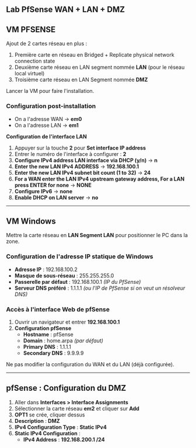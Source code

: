 Lab PfSense WAN + LAN + DMZ
----
## VM PFSENSE

Ajout de 2 cartes réseau en plus :

1. Première carte en réseau en Bridged + Replicate physical network connection state
2. Deuxième carte réseau en LAN segment nommée **LAN** (pour le réseau local virtuel)
3. Troisième carte réseau en LAN Segment nommée **DMZ**

Lancer la VM pour faire l'installation.

### Configuration post-installation

- On a l'adresse WAN -> **em0**
- On a l'adresse LAN -> **em1**

**Configuration de l'interface LAN**

1. Appuyer sur la touche **2** pour **Set interface IP address**
2. Entrer le numéro de l'interface à configurer : **2**
3. **Configure IPv4 address LAN interface via DHCP (y/n)** -> **n**
4. **Enter the new LAN IPv4 ADDRESS** -> **192.168.100.1**
5. **Enter the new LAN IPv4 subnet bit count (1 to 32)** -> **24**
6. **For a WAN enter the LAN IPv4 upstream gateway address, For a LAN press ENTER for none** -> **NONE**
7. **Configure IPv6** -> **none**
8. **Enable DHCP on LAN server** -> **no**

----
## VM Windows

Mettre la carte réseau en **LAN Segment LAN** pour positionner le PC dans la zone.

### Configuration de l'adresse IP statique de Windows

- **Adresse IP** : 192.168.100.2
- **Masque de sous-réseau** : 255.255.255.0
- **Passerelle par défaut** : 192.168.100.1 *(IP du PfSense)*
- **Serveur DNS préféré** : 1.1.1.1 *(ou l'IP de PfSense si on veut un résolveur DNS)*

### Accès à l'interface Web de pfSense

1. Ouvrir un navigateur et entrer **192.168.100.1**
2. **Configuration pfSense**
   - **Hostname** : pfSense
   - **Domain** : home.arpa *(par défaut)*
   - **Primary DNS** : 1.1.1.1
   - **Secondary DNS** : 9.9.9.9

Ne pas modifier la configuration du WAN et du LAN (déjà configurée).

---
## pfSense : Configuration du DMZ

1. Aller dans **Interfaces > Interface Assignments**
2. Sélectionner la carte réseau **em2** et cliquer sur **Add**
3. **OPT1** se crée, cliquer dessus
4. **Description** : **DMZ**
5. **IPv4 Configuration Type** : **Static IPv4**
6. **Static IPv4 Configuration** :
   - **IPv4 Address** : **192.168.200.1 /24**

